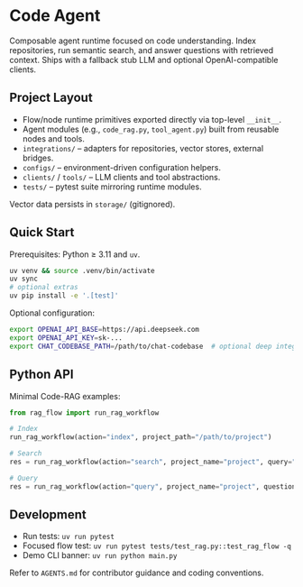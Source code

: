 # Code Agent

Composable agent runtime focused on code understanding. Index repositories, run semantic search, and answer questions with retrieved context. Ships with a fallback stub LLM and optional OpenAI-compatible clients.

## Project Layout

- Flow/node runtime primitives exported directly via top-level `__init__`.
- Agent modules (e.g., `code_rag.py`, `tool_agent.py`) built from reusable nodes and tools.
- `integrations/` – adapters for repositories, vector stores, external bridges.
- `configs/` – environment-driven configuration helpers.
- `clients/` / `tools/` – LLM clients and tool abstractions.
- `tests/` – pytest suite mirroring runtime modules.

Vector data persists in `storage/` (gitignored).

## Quick Start

Prerequisites: Python ≥ 3.11 and `uv`.

```bash
uv venv && source .venv/bin/activate
uv sync
# optional extras
uv pip install -e '.[test]'
```

Optional configuration:

```bash
export OPENAI_API_BASE=https://api.deepseek.com
export OPENAI_API_KEY=sk-...
export CHAT_CODEBASE_PATH=/path/to/chat-codebase  # optional deep integration
```

## Python API

Minimal Code-RAG examples:

```python
from rag_flow import run_rag_workflow

# Index
run_rag_workflow(action="index", project_path="/path/to/project")

# Search
res = run_rag_workflow(action="search", project_name="project", query="function definition", limit=5)

# Query
res = run_rag_workflow(action="query", project_name="project", question="How does it work?", limit=5)
```

## Development

- Run tests: `uv run pytest`
- Focused flow test: `uv run pytest tests/test_rag.py::test_rag_flow -q`
- Demo CLI banner: `uv run python main.py`

Refer to `AGENTS.md` for contributor guidance and coding conventions.
